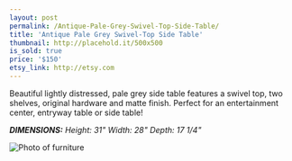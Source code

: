 ```yaml
---
layout: post
permalink: /Antique-Pale-Grey-Swivel-Top-Side-Table/
title: 'Antique Pale Grey Swivel-Top Side Table'
thumbnail: http://placehold.it/500x500
is_sold: true
price: '$150'
etsy_link: http://etsy.com
---
```


Beautiful lightly distressed, pale grey side table features a swivel top, two shelves, original hardware and matte finish. Perfect for an entertainment center, entryway table or side table! 

_**DIMENSIONS:** Height: 31" Width: 28" Depth: 17 1/4"_ 

![Photo of furniture][image1]

<!-- Images -->
[image1]: 			/assets/images/trunk-preview.png
